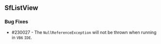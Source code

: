 ## SfListView

### Bug Fixes

* \#230027 - The `NullReferenceException` will not be thrown when running in `VB6` `IDE`.